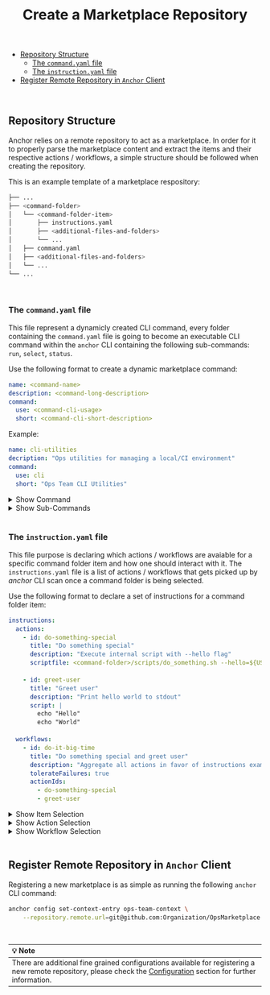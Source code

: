 

<h1 id="create-anchorfiles" align="center">Create a Marketplace Repository<br><br></h1>

- [Repository Structure](#structure)
  - [The `command.yaml` file](#command)
  - [The `instruction.yaml` file](#instruction)
- [Register Remote Repository in `Anchor` Client](#register)

<br>

<h2 id="structure">Repository Structure</h2>

Anchor relies on a remote repository to act as a marketplace. In order for it to properly parse the marketplace content and extract the items and their respective actions / workflows, a simple structure should be followed when creating the repository.

This is an example template of a marketplace respository:

   ```bash
   ├── ...
   ├── <command-folder>                   
   │   └── <command-folder-item>               
   │       ├── instructions.yaml
   │       ├── <additional-files-and-folders>
   │       └── ...       
   │   ├── command.yaml
   │   ├── <additional-files-and-folders>
   │   └── ...                
   └── ...  
   ```

<br>

<h3 id="command">The <code>command.yaml</code> file</h3>

This file represent a dynamicly created CLI command, every folder containing the `command.yaml` file is going to become an executable CLI command within the `anchor` CLI containing the following sub-commands: `run`, `select`, `status`.

Use the following format to create a dynamic marketplace command:

```yaml
name: <command-name>
description: <command-long-description>
command:
  use: <command-cli-usage>
  short: <command-cli-short-description>
```

Example:

```yaml
name: cli-utilities
decription: "Ops utilities for managing a local/CI environment" 
command:
  use: cli
  short: "Ops Team CLI Utilities"
```

<details><summary>Show Command</summary>
<img style="vertical-align: top;" src="../assets/images/marketplace/anchor-cli-cmd.png" height="400" >
</details>

<details><summary>Show Sub-Commands</summary>
<img style="vertical-align: top;" src="../assets/images/marketplace/anchor-cli-sub-cmds.png" height="400" >
</details>

<br>

<h3 id="instruction">The <code>instruction.yaml</code> file</h3>

This file purpose is declaring which actions / workflows are avaiable for a specific command folder item and how one should interact with it. The `instructions.yaml` file is a list of actions / workflows that gets picked up by *anchor* CLI scan once a command folder is being selected.

Use the following format to declare a set of instructions for a command folder item:

```yaml
instructions:
  actions:
    - id: do-something-special
      title: "Do something special"
      description: "Execute internal script with --hello flag"
      scriptfile: <command-folder>/scripts/do_something.sh --hello=${USER_NAME}
      
    - id: greet-user
      title: "Greet user"
      description: "Print hello world to stdout"
      script: |
        echo "Hello"
        echo "World"

  workflows:
    - id: do-it-big-time
      title: "Do something special and greet user"
      description: "Aggregate all actions in favor of instructions example"
      tolerateFailures: true
      actionIds:
        - do-something-special
        - greet-user

```

<details><summary>Show Item Selection</summary>
<img style="vertical-align: top;" src="../assets/images/marketplace/anchor-select.png" height="400" >
</details>

<details><summary>Show Action Selection</summary>
<img style="vertical-align: top;" src="../assets/images/marketplace/anchor-select-cli-actions.png" height="400" >
</details>

<details><summary>Show Workflow Selection</summary>
<img style="vertical-align: top;" src="../assets/images/marketplace/anchor-select-cli-workflows.png" height="400" >
</details>
<br>

<h2 id="register">Register Remote Repository in <code>Anchor</code> Client</h2>

Registering a new marketplace is as simple as running the following `anchor` CLI command:

```bash
anchor config set-context-entry ops-team-context \
    --repository.remote.url=git@github.com:Organization/OpsMarketplace.git
```

<br>

| :bulb: Note |
| :--------------------------------------- |
| There are additional fine grained configurations available for registering a new remote repository, please check the [Configuration](./configuration.md) section for further information. |
